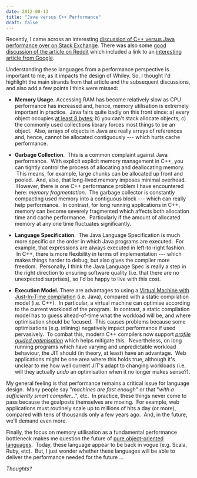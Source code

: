 ```yaml
---
date: 2012-08-13
title: "Java versus C++ Performance"
draft: false
---
```


Recently, I came across an interesting [discussion of C++ versus Java performance over on Stack Exchange](http://programmers.stackexchange.com/q/159373/25936).  There was also some [good discussion of the article on Reddit](http://www.reddit.com/r/programming/comments/xo4my/what_backs_up_the_claim_that_c_can_be_faster_than/) which included a link to an [interesting article from Google](https://days2011.scala-lang.org/sites/days2011/files/ws3-1-Hundt.pdf).

Understanding these languages from a performance perspective is important to me, as it impacts the design of Whiley.  So, I thought I'd highlight the main strands from that article and the subsequent discussions, and also add a few points I think were missed:
   * **Memory Usage.** Accessing RAM has become relatively slow as CPU performance has increased and, hence, memory utilisation is extremely important in practice.  Java fairs quite badly on this front since: a) every object occupies [at least 8 bytes](http://www.javamex.com/tutorials/memory/object_memory_usage.shtml); b) you can't stack allocate objects; c) the commonly used collections library forces most things to be an object.  Also, arrays of objects in Java are really arrays of references and, hence, cannot be allocated contiguously --- which hurts cache performance.

   * **Garbage Collection**.  This is a common complaint against Java performance.  With explicit explicit memory management in C++, you can tightly control the process of allocating and deallocating memory.  This means, for example, large chunks can be allocated up front and pooled.  And, also, that long-lived memory imposes minimal overhead.  However, there is one C++ performance problem I have encountered here: *memory fragmentation*.  The garbage collector is constantly compacting used memory into a contiguous block --- which can really help performance.  In contrast, for long running applications in C++, memory can become severely fragmented which affects both allocation time and cache performance.  Particularly if the amount of allocated memory at any one time fluctuates significantly.

   * **Language Specification**.  The Java Language Specification is much more specific on the order in which Java programs are executed.  For example, that expressions are always executed in left-to-right fashion.  In C++, there is more flexibility in terms of implementation --- which makes things harder to debug, but also gives the compiler more freedom.  Personally, I think the Java Language Spec is really a step in the right direction to ensuring software quality (i.e. that there are no unexpected surprises), so I'd be happy to live with this cost.

   * **Execution Model.** There are advantages to using a [Virtual Machine with Just-In-Time compilation](http://en.wikipedia.org/wiki/Just-in-time_compilation) (i.e. Java), compared with a static compilation model (i.e. C++).  In particular, a virtual machine can optimise according to the current workload of the program.  In contrast, a static compilation model has to guess ahead-of-time what the workload will be, and where optimisation should be focused.  This causes problems because some optimisations (e.g. inlining) negatively impact performance if used pervasively.  To combat this, modern C++ compilers now support *[profile guided optimisation](http://en.wikipedia.org/wiki/Profile-guided_optimization)* which helps mitigate this.  Nevertheless, on long running programs which have varying and unpredictable workload behaviour, the JIT should (in theory, at least) have an advantage.  Web applications might be one area where this holds true, although it's unclear to me how well current JIT's adapt to changing workloads (i.e. will they actually *undo* an optimisation when it no longer makes sense?).


My general feeling is that performance remains a critical issue for language design.  Many people say "*machines are fast enough*" or that "*with a sufficiently smart compiler...*", etc.  In practice, these things never come to pass because the goalposts themselves are moving.  For example, web applications must routinely scale up to millions of hits a day (or more), compared with tens of thousands only a few years ago.  And, in the future, we'll demand even more.

Finally, the focus on memory utilisation as a fundamental performance bottleneck makes me question the future of [pure object-oriented languages](http://www.javalobby.org/java/forums/t83631.html).  Today, these language appear to be back in vogue (e.g. Scala, Ruby, etc).  But, I just wonder whether these languages will be able to deliver the performance needed for the future ...

*Thoughts?*
